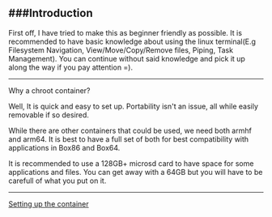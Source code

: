 
###Introduction
---------------------

First off, I have tried to make this as beginner friendly as possible. It is recommended to have basic knowledge about using the linux terminal(E.g Filesystem Navigation, View/Move/Copy/Remove files, Piping, Task Management). You can continue without said knowledge and pick it up along the way if you pay attention =).

----

Why a chroot container?

Well, It is quick and easy to set up. Portability isn't an issue, all while easily removable if so desired.

While there are other containers that could be used, we need both armhf and arm64. It is best to have a full set of both for best compatibility with applications in Box86 and Box64.

It is recommended to use a 128GB+ microsd card to have space for some applications and files. You can get away with a 64GB but you will have to be carefull of what you put on it.

----

[Setting up the container](Docs/create-chroot.md)


